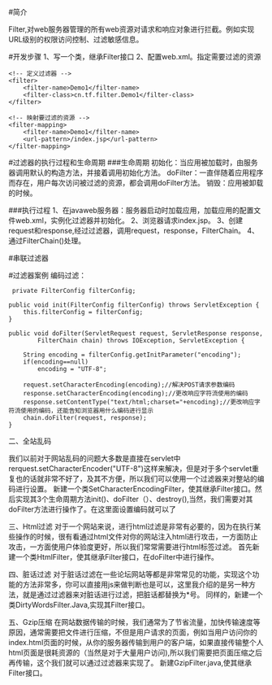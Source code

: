 #简介

Filter,对web服务器管理的所有web资源对请求和响应对象进行拦截。例如实现URL级别的权限访问控制、过滤敏感信息。

#开发步骤
1、写一个类，继承Filter接口
2、配置web.xml。指定需要过滤的资源

    <!-- 定义过滤器 -->
	<filter>
		<filter-name>Demo1</filter-name>
		<filter-class>cn.tf.filter.Demo1</filter-class>
	</filter>
	
	<!-- 映射要过滤的资源 -->
	<filter-mapping>
		<filter-name>Demo1</filter-name>
		<url-pattern>/index.jsp</url-pattern>
	</filter-mapping>


#过滤器的执行过程和生命周期
###生命周期
初始化：当应用被加载时，由服务器调用默认的构造方法，并接着调用初始化方法。
doFilter：一直伴随着应用程序而存在，用户每次访问被过滤的资源，都会调用doFilter方法。
销毁：应用被卸载的时候。

###执行过程
1、在javaweb服务器：服务器启动时加载应用，加载应用的配置文件web.xml，实例化过滤器并初始化。
2、浏览器请求index.jsp。
3、创建request和response,经过过滤器，调用request，response，FilterChain。
4、通过FilterChain()处理。


#串联过滤器




#过滤器案例
编码过滤：

     private FilterConfig filterConfig;

	public void init(FilterConfig filterConfig) throws ServletException {
		this.filterConfig = filterConfig;
	}

	public void doFilter(ServletRequest request, ServletResponse response,
			FilterChain chain) throws IOException, ServletException {
		
		String encoding = filterConfig.getInitParameter("encoding");
		if(encoding==null)
			encoding = "UTF-8";
		
		request.setCharacterEncoding(encoding);//解决POST请求参数编码
		response.setCharacterEncoding(encoding);//更改响应字符流使用的编码
		response.setContentType("text/html;charset="+encoding);//更改响应字符流使用的编码，还能告知浏览器用什么编码进行显示
		chain.doFilter(request, response);
	}
	
二、全站乱码

我们以前对于网站乱码的问题大多数是直接在servlet中rerquest.setCharacterEncoder("UTF-8")这样来解决，但是对于多个servlet重复也的话就非常不好了，及其不方便，所以我们可以使用一个过滤器来对整站的编码进行设置。
新建一个类SetCharacterEncodingFilter，使其继承Filter接口。然后实现其3个生命周期方法init()、doFilter（）、destroy(),当然，我们需要对其doFilter方法进行操作了。在这里面设置编码就可以了	
	

三、Html过滤
对于一个网站来说，进行html过滤是非常有必要的，因为在执行某些操作的时候，很有看通过html文件对你的网站注入html进行攻击，一方面防止攻击，一方面使用户体验度更好，所以我们常常需要进行html标签过滤。
首先新建一个类HtmlFilter，使其继承Filter接口，在doFilter中进行操作。


四、脏话过滤
对于脏话过滤在一些论坛网站等都是非常常见的功能，实现这个功能的方法非常多，你可以直接用js来做判断也是可以，这里我介绍的是另一种方法，就是通过过滤器来对脏话进行过滤，把脏话都替换为*号。
同样的，新建一个类DirtyWordsFilter.Java,实现其Filter接口。



五、Gzip压缩
在网站数据传输的时候，我们通常为了节省流量，加快传输速度等原因，通常需要把文件进行压缩，不但是用户请求的页面，例如当用户访问你的index.html页面的时候，从你的服务器传输到用户的客户端，如果直接传输整个人html页面是很耗资源的（当然是对于大量用户访问),所以我们需要把页面压缩之后再传输，这个我们就可以通过过滤器来实现了。
新建GzipFilter.java,使其继承Filter接口。






















